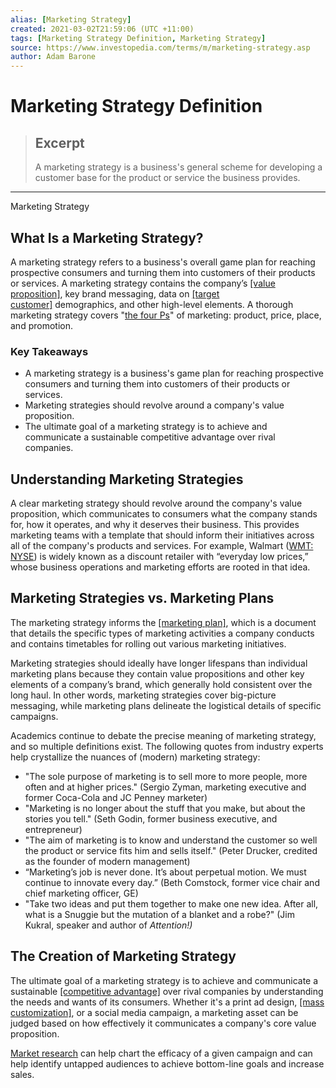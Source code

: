 ```yaml
---
alias: [Marketing Strategy]
created: 2021-03-02T21:59:06 (UTC +11:00)
tags: [Marketing Strategy Definition, Marketing Strategy]
source: https://www.investopedia.com/terms/m/marketing-strategy.asp
author: Adam Barone
---
```


# Marketing Strategy Definition

> ## Excerpt
> A marketing strategy is a business's general scheme for developing a customer base for the product or service the business provides.

---

Marketing Strategy
## What Is a Marketing Strategy?

A marketing strategy refers to a business's overall game plan for reaching prospective consumers and turning them into customers of their products or services. A marketing strategy contains the company’s [[value proposition]](https://www.investopedia.com/terms/v/valueproposition.asp), key brand messaging, data on [[target customer]](https://www.investopedia.com/terms/t/target-market.asp) demographics, and other high-level elements. A thorough marketing strategy covers "[the four Ps](https://www.investopedia.com/terms/f/four-ps.asp)" of marketing: product, price, place, and promotion.

### Key Takeaways

-   A marketing strategy is a business's game plan for reaching prospective consumers and turning them into customers of their products or services.
-   Marketing strategies should revolve around a company's value proposition.
-   The ultimate goal of a marketing strategy is to achieve and communicate a sustainable competitive advantage over rival companies.

## Understanding Marketing Strategies

A clear marketing strategy should revolve around the company's value proposition, which communicates to consumers what the company stands for, how it operates, and why it deserves their business. This provides marketing teams with a template that should inform their initiatives across all of the company's products and services. For example, Walmart ([WMT: NYSE](https://www.investopedia.com/markets/quote?tvwidgetsymbol=wmt)) is widely known as a discount retailer with “everyday low prices,” whose business operations and marketing efforts are rooted in that idea.

## Marketing Strategies vs. Marketing Plans

The marketing strategy informs the [[marketing plan]](https://www.investopedia.com/terms/m/marketing-plan.asp), which is a document that details the specific types of marketing activities a company conducts and contains timetables for rolling out various marketing initiatives.

Marketing strategies should ideally have longer lifespans than individual marketing plans because they contain value propositions and other key elements of a company’s brand, which generally hold consistent over the long haul. In other words, marketing strategies cover big-picture messaging, while marketing plans delineate the logistical details of specific campaigns.

Academics continue to debate the precise meaning of marketing strategy, and so multiple definitions exist. The following quotes from industry experts help crystallize the nuances of (modern) marketing strategy:

-   "The sole purpose of marketing is to sell more to more people, more often and at higher prices." (Sergio Zyman, marketing executive and former Coca-Cola and JC Penney marketer)
-   "Marketing is no longer about the stuff that you make, but about the stories you tell." (Seth Godin, former business executive, and entrepreneur)
-   "The aim of marketing is to know and understand the customer so well the product or service fits him and sells itself." (Peter Drucker, credited as the founder of modern management)
-   “Marketing’s job is never done. It’s about perpetual motion. We must continue to innovate every day.” (Beth Comstock, former vice chair and chief marketing officer, GE)
-   "Take two ideas and put them together to make one new idea. After all, what is a Snuggie but the mutation of a blanket and a robe?" (Jim Kukral, speaker and author of _Attention!)_

## The Creation of Marketing Strategy

The ultimate goal of a marketing strategy is to achieve and communicate a sustainable [[competitive advantage]](https://www.investopedia.com/terms/c/competitive_advantage.asp) over rival companies by understanding the needs and wants of its consumers. Whether it's a print ad design, [[mass customization]](https://www.investopedia.com/terms/m/masscustomization.asp), or a social media campaign, a marketing asset can be judged based on how effectively it communicates a company's core value proposition.

[Market research](https://www.investopedia.com/terms/m/market-research.asp) can help chart the efficacy of a given campaign and can help identify untapped audiences to achieve bottom-line goals and increase sales.
